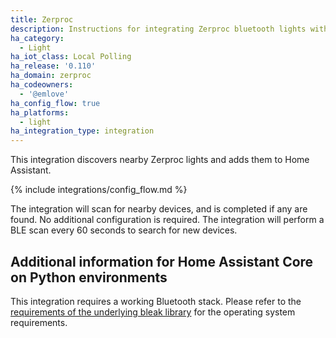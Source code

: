 ```yaml
---
title: Zerproc
description: Instructions for integrating Zerproc bluetooth lights within Home Assistant.
ha_category:
  - Light
ha_iot_class: Local Polling
ha_release: '0.110'
ha_domain: zerproc
ha_codeowners:
  - '@emlove'
ha_config_flow: true
ha_platforms:
  - light
ha_integration_type: integration
---
```


This integration discovers nearby Zerproc lights and adds them to Home Assistant.

{% include integrations/config_flow.md %}

The integration will scan for nearby devices, and is completed if any are found. No additional configuration is required. The integration will perform a BLE scan every 60 seconds to search for new devices.

## Additional information for Home Assistant Core on Python environments

This integration requires a working Bluetooth stack. Please refer to the [requirements of the underlying bleak library](https://bleak.readthedocs.io/en/latest/backends/index.html) for the operating system requirements.
